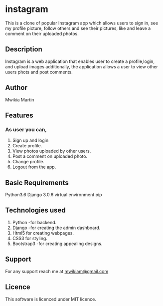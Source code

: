 # instagram
This is a clone of popular Instagram app which allows users to sign in, see my profile picture, follow others and see their pictures, like and leave a comment on their uploaded photos.

## Description
 Instagram is a web application that enables user to create a profile,login, and upload images additionally,
 the application allows a user to view other users phots and post comments.

## Author 
 Mwikia Martin

## Features
### As user you can, 
1. Sign up and login
2. Create profile.
3. View photos uploaded by other users.
4. Post a comment on uploaded photo.
5. Change profile.
6. Logout from the app.

## Basic Requirements
 Python3.6 
 Django 3.0.6
 virtual environment
 pip

## Technologies used 
1. Python -for backend.
2. Django -for creating the admin dashboard.
3. Html5 for creating webpages.
4. CSS3 for styling.
5. Bootstrap3 -for creating appealing designs.

## Support 
 For any support reach me at mwikiam@gmail.com
 
## Licence
This software is licenced under MIT licence.
